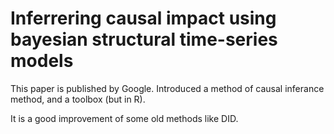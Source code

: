 

# Inferrering causal impact using bayesian structural time-series models

This paper is published by Google. Introduced a method of causal inferance method, and a toolbox (but in R).

It is a good improvement of some old methods like DID.
